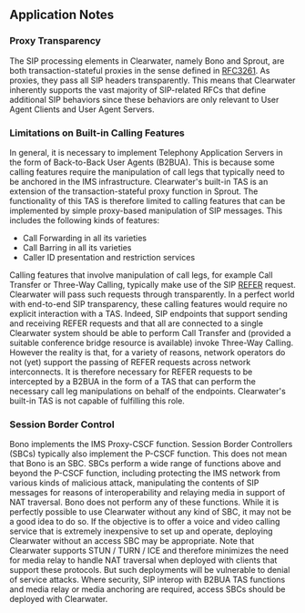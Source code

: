 Application Notes
-----------------

### Proxy Transparency

The SIP processing elements in Clearwater, namely Bono and Sprout, are both transaction-stateful proxies in the sense defined in [RFC3261](https://www.ietf.org/rfc/rfc3261.txt). As proxies, they pass all SIP headers transparently. This means that Clearwater inherently supports the vast majority of SIP-related RFCs that define additional SIP behaviors since these behaviors are only relevant to User Agent Clients and User Agent Servers.

### Limitations on Built-in Calling Features

In general, it is necessary to implement Telephony Application Servers in the form of Back-to-Back User Agents (B2BUA). This is because some calling features require the manipulation of call legs that typically need to be anchored in the IMS infrastructure. Clearwater's built-in TAS is an extension of the transaction-stateful proxy function in Sprout. The functionality of this TAS is therefore limited to calling features that can be implemented by simple proxy-based manipulation of SIP messages. This includes the following kinds of features:

*   Call Forwarding in all its varieties
*   Call Barring in all its varieties
*   Caller ID presentation and restriction services

Calling features that involve manipulation of call legs, for example Call Transfer or Three-Way Calling, typically make use of the SIP [REFER](https://www.ietf.org/rfc/rfc3515.txt) request. Clearwater will pass such requests through transparently. In a perfect world with end-to-end SIP transparency, these calling features would require no explicit interaction with a TAS. Indeed, SIP endpoints that support sending and receiving REFER requests and that all are connected to a single Clearwater system should be able to perform Call Transfer and (provided a suitable conference bridge resource is available) invoke Three-Way Calling. However the reality is that, for a variety of reasons, network operators do not (yet) support the passing of REFER requests across network interconnects. It is therefore necessary for REFER requests to be intercepted by a B2BUA in the form of a TAS that can perform the necessary call leg manipulations on behalf of the endpoints. Clearwater's built-in TAS is not capable of fulfilling this role.

### Session Border Control

Bono implements the IMS Proxy-CSCF function. Session Border Controllers (SBCs) typically also implement the P-CSCF function. This does not mean that Bono is an SBC. SBCs perform a wide range of functions above and beyond the P-CSCF function, including protecting the IMS network from various kinds of malicious attack, manipulating the contents of SIP messages for reasons of interoperability and relaying media in support of NAT traversal. Bono does not perform any of these functions. While it is perfectly possible to use Clearwater without any kind of SBC, it may not be a good idea to do so. If the objective is to offer a voice and video calling service that is extremely inexpensive to set up and operate, deploying Clearwater without an access SBC may be appropriate. Note that Clearwater supports STUN / TURN / ICE and therefore minimizes the need for media relay to handle NAT traversal when deployed with clients that support these protocols. But such deployments will be vulnerable to denial of service attacks. Where security, SIP interop with B2BUA TAS functions and media relay or media anchoring are required, access SBCs should be deployed with Clearwater.
